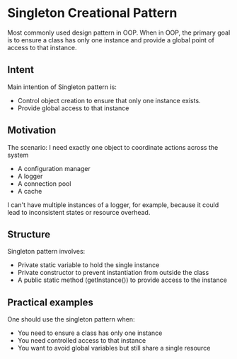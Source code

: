 # Singleton Creational Pattern

Most commonly used design pattern in OOP. When in OOP, the primary goal is to ensure a class has only one instance
and provide a global point of access to that instance.

## Intent

Main intention of Singleton pattern is:

- Control object creation to ensure that only one instance exists.
- Provide global access to that instance

## Motivation

The scenario: I need exactly one object to coordinate actions across the system

- A configuration manager
- A logger
- A connection pool
- A cache

I can't have multiple instances of a logger, for example, because it could lead to inconsistent states or resource
overhead.

## Structure

Singleton pattern involves:

- Private static variable to hold the single instance
- Private constructor to prevent instantiation from outside the class
- A public static method (getInstance()) to provide access to the instance

## Practical examples

One should use the singleton pattern when:

- You need to ensure a class has only one instance
- You need controlled access to that instance
- You want to avoid global variables but still share a single resource
